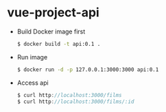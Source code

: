 # vue-project-api

- Build Docker image first

  ```bash
  $ docker build -t api:0.1 .
  ```

- Run image

  ```bash
  $ docker run -d -p 127.0.0.1:3000:3000 api:0.1
  ```

- Access api

  ```js
  $ curl http://localhost:3000/films
  $ curl http://localhost:3000/films/:id
  ```
